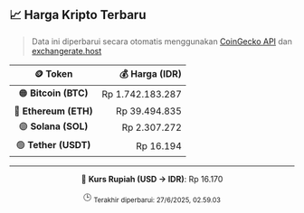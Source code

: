 

<!-- HARGA_KRIPTO -->
## 📈 Harga Kripto Terbaru

> Data ini diperbarui secara otomatis menggunakan [CoinGecko API](https://www.coingecko.com/) dan [exchangerate.host](https://exchangerate.host/)

<div align="center">

| 🪙 Token | 💰 Harga (IDR) |
|:------:|---------------:|
| 🟠 **Bitcoin (BTC)**   | Rp 1.742.183.287 |
| 🔵 **Ethereum (ETH)**  | Rp 39.494.835 |
| 🟣 **Solana (SOL)**    | Rp 2.307.272 |
| 🟢 **Tether (USDT)**   | Rp 16.194 |

---

💱 **Kurs Rupiah (USD → IDR)**: Rp 16.170

🕒 <sub>Terakhir diperbarui: 27/6/2025, 02.59.03</sub>

</div>
<!-- /HARGA_KRIPTO -->